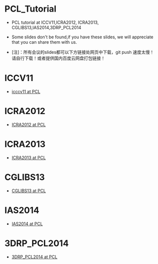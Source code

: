 # PCL_Tutorial
- PCL tutorial at ICCV11,ICRA2012, ICRA2013, CGLIBS13,IAS2014,3DRP_PCL2014

- Some slides don't be found,if you have these slides, we will appreciate that you can share them with us.

- [注]：所有会议的slides都可以下方链接处网页中下载，git push 速度太慢！请自行下载！或者提供国内百度云网盘打包链接！


# ICCV11
- [icccv11 at PCL](http://https.www.pointclouds.org/media/iccv2011.html)

# ICRA2012

- [ICRA2012 at PCL](http://https.www.pointclouds.org/media/icra2012.html)

# ICRA2013

- [ICRA2013 at PCL](http://https.www.pointclouds.org/media/icra2013.html)
 
# CGLIBS13

- [CGLIBS13 at PCL](http://https.www.pointclouds.org/media/cglibs13.html)

# IAS2014

- [IAS2014 at PCL](http://https.www.pointclouds.org/media/ias2014.html) 

# 3DRP_PCL2014

- [3DRP_PCL2014 at PCL](http://https.www.pointclouds.org/media/3drp-pcl2014.html)
